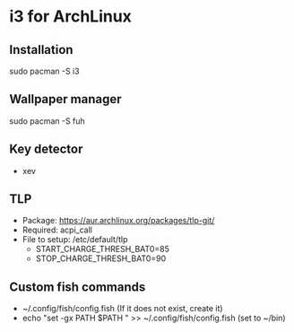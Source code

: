 # i3 for ArchLinux

## Installation
sudo pacman -S i3

## Wallpaper manager
sudo pacman -S fuh

## Key detector
 - xev
 
## TLP
 - Package: https://aur.archlinux.org/packages/tlp-git/
 - Required: acpi_call
 - File to setup: /etc/default/tlp
   * START_CHARGE_THRESH_BAT0=85
   * STOP_CHARGE_THRESH_BAT0=90
## Custom fish commands
 - ~/.config/fish/config.fish (If it does not exist, create it)
 - echo "set -gx PATH \$PATH <path>" >> ~/.config/fish/config.fish (set <path> to ~/bin)
